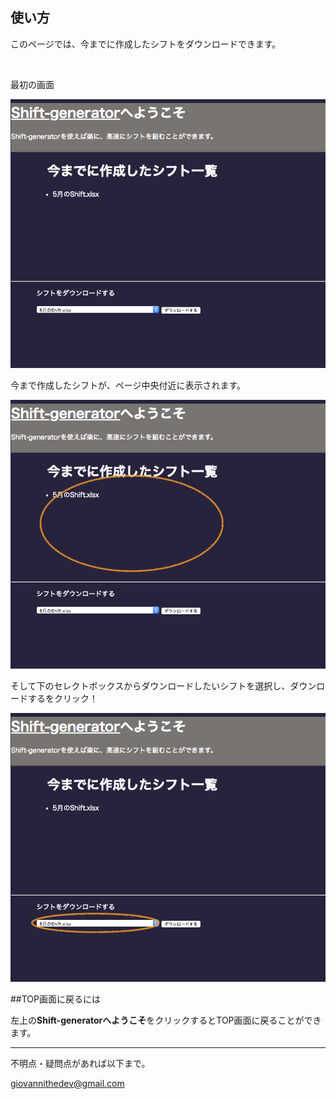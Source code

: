 ## 使い方

このページでは、今までに作成したシフトをダウンロードできます。

<br>

最初の画面  


![最初の画面](https://github.com/drumgiovanni/shiftgenerator2/blob/master/assets/ss3.png)  


今まで作成したシフトが、ページ中央付近に表示されます。  
 

![シフト表示](https://github.com/drumgiovanni/shiftgenerator2/blob/master/assets/ss4.png)  


そして下のセレクトボックスからダウンロードしたいシフトを選択し、ダウンロードするをクリック！  

![ダウンロード方法](https://github.com/drumgiovanni/shiftgenerator2/blob/master/assets/ss5.png)  


##TOP画面に戻るには

左上の**Shift-generatorへようこそ**をクリックするとTOP画面に戻ることができます。


---  



不明点・疑問点があれば以下まで。  

giovannithedev@gmail.com


